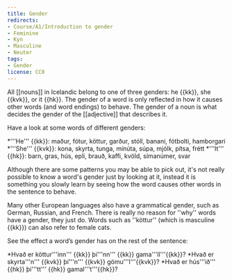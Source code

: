 ```yaml
---
title: Gender
redirects:
- Course/A1/Introduction to gender
- Feminine
- Kyn
- Masculine
- Neuter
tags:
- Gender
license: CC0
---
```


All [[nouns]] in Icelandic belong to one of three genders: he {{kk}}, she {{kvk}}, or it {{hk}}. The gender of a word is only reflected in how it causes other words (and word endings) to behave. The gender of a noun is what decides the gender of the [[adjective]] that describes it.

Have a look at some words of different genders:

*'''He''' {{kk}}: maður, <translate>fótur</translate>, <translate>köttur</translate>, <translate>garður</translate>, <translate>stóll</translate>, <translate>banani</translate>, <translate>fótbolti</translate>, hamborgari
*'''She''' {{kvk}}: kona, <translate>skyrta</translate>, <translate>tunga</translate>, <translate>mínúta</translate>, <translate>súpa</translate>, <translate>mjólk</translate>, pítsa, frétt
*'''It''' {{hk}}: barn, <translate>gras</translate>, <translate>hús</translate>, <translate>epli</translate>, <translate>brauð</translate>, kaffi, kvöld, símanúmer, svar

Although there are some patterns you may be able to pick out, it's not really possible to know a word's gender just by looking at it, instead it is something you slowly learn by seeing how the word causes other words in the sentence to behave.

Many other European languages also have a grammatical gender, such as German, Russian, and French. There is really no reason for ''why'' words have a gender, they just do. Words such as ''<translate>köttur</translate>'' (which is masculine {{kk}}) can also refer to female cats.

See the effect a word’s gender has on the rest of the sentence:

*<translate>Hvað er köttur'''inn''' {{kk}} þi'''nn''' {{kk}} gama'''ll'''{{kk}}?</translate>
*<translate>Hvað er skyrta'''n''' {{kvk}} þí'''n''' {{kvk}} gömu'''l'''{{kvk}}?</translate>
*<translate>Hvað er hús'''ið''' {{hk}} þi'''tt''' {{hk}} gamal'''t'''{{hk}}?</translate>


